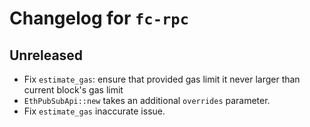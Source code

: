 # Changelog for `fc-rpc`

## Unreleased

* Fix `estimate_gas`: ensure that provided gas limit it never larger than current block's gas limit
* `EthPubSubApi::new` takes an additional `overrides` parameter.
* Fix `estimate_gas` inaccurate issue.